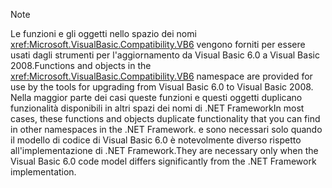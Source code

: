 > [!NOTE]
>  <span data-ttu-id="46d64-101">Le funzioni e gli oggetti nello spazio dei nomi <xref:Microsoft.VisualBasic.Compatibility.VB6> vengono forniti per essere usati dagli strumenti per l'aggiornamento da Visual Basic 6.0 a Visual Basic 2008.</span><span class="sxs-lookup"><span data-stu-id="46d64-101">Functions and objects in the <xref:Microsoft.VisualBasic.Compatibility.VB6> namespace are provided for use by the tools for upgrading from Visual Basic 6.0 to Visual Basic 2008.</span></span> <span data-ttu-id="46d64-102">Nella maggior parte dei casi queste funzioni e questi oggetti duplicano funzionalità disponibili in altri spazi dei nomi di .NET Framework</span><span class="sxs-lookup"><span data-stu-id="46d64-102">In most cases, these functions and objects duplicate functionality that you can find in other namespaces in the .NET Framework.</span></span> <span data-ttu-id="46d64-103">e sono necessari solo quando il modello di codice di Visual Basic 6.0 è notevolmente diverso rispetto all'implementazione di .NET Framework.</span><span class="sxs-lookup"><span data-stu-id="46d64-103">They are necessary only when the Visual Basic 6.0 code model differs significantly from the .NET Framework implementation.</span></span>